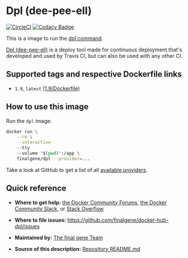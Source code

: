 # Dpl (dee-pee-ell)
[![CircleCI](https://circleci.com/gh/final-gene/docker-hub-dpl/tree/master.svg?style=svg)](https://circleci.com/gh/final-gene/docker-hub-dpl/tree/master) [![Codacy Badge](https://api.codacy.com/project/badge/Grade/e3872ddb77864b82bb0674ccaf5b5c55)](https://www.codacy.com/app/final-gene/docker-hub-dpl?utm_source=github.com&amp;utm_medium=referral&amp;utm_content=final-gene/docker-hub-dpl&amp;utm_campaign=Badge_Grade)

This is a image to run the [dpl command](https://github.com/travis-ci/dpl).

[Dpl (dee-pee-ell)](https://github.com/travis-ci/dpl) is a deploy tool made for continuous deployment that's developed and used by Travis CI, but can also be used with any other CI.

## Supported tags and respective Dockerfile links
* `1.9`, `latest` [(1.9/Dockerfile)](https://github.com/finalgene/docker-hub-dpl/blob/master/1.9/Dockerfile)

## How to use this image
Run the `dpl` image:

```bash
docker run \
    --rm \
    --interactive
    --tty
    --volume "$(pwd)":/app \
    finalgene/dpl --provider=...
```

Take a look at GitHub to get a list of all [available providers](https://github.com/travis-ci/dpl#usage).

## Quick reference
* **Where to get help:**
[the Docker Community Forums](https://forums.docker.com), [the Docker Community Slack](https://blog.docker.com/2016/11/introducing-docker-community-directory-docker-community-slack), or [Stack Overflow](https://stackoverflow.com/search?tab=newest&q=docker)

* **Where to file issues:**
https://github.com/finalgene/docker-hub-dpl/issues

* **Maintained by:**
[The final gene Team](https://github.com/finalgene)

* **Source of this description:**
[Repository README.md](https://github.com/finalgene/docker-hub-dpl/blob/master/README.md)
